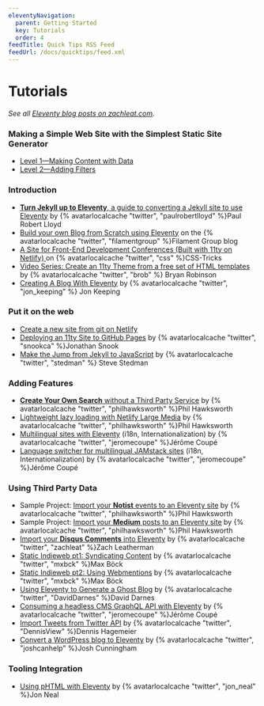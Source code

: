 ```yaml
---
eleventyNavigation:
  parent: Getting Started
  key: Tutorials
  order: 4
feedTitle: Quick Tips RSS Feed
feedUrl: /docs/quicktips/feed.xml
---
```


# Tutorials

_See all [Eleventy blog posts on zachleat.com](https://www.zachleat.com/web/eleventy/)._

### Making a Simple Web Site with the Simplest Static Site Generator

* [Level 1—Making Content with Data](https://www.zachleat.com/web/eleventy-tutorial-level-1/)
* [Level 2—Adding Filters](https://www.zachleat.com/web/eleventy-tutorial-level-2/)

### Introduction

* [**Turn Jekyll up to Eleventy**, a guide to converting a Jekyll site to use Eleventy](https://24ways.org/2018/turn-jekyll-up-to-eleventy/) by {% avatarlocalcache "twitter", "paulrobertlloyd" %}Paul Robert Lloyd
* [Build your own Blog from Scratch using Eleventy](https://www.filamentgroup.com/lab/build-a-blog/) on the {% avatarlocalcache "twitter", "filamentgroup" %}Filament Group blog
* [A Site for Front-End Development Conferences (Built with 11ty on Netlify) ](https://css-tricks.com/a-site-for-front-end-development-conferences-built-with-11ty-on-netlify/) on {% avatarlocalcache "twitter", "css" %}CSS-Tricks
* [Video Series: Create an 11ty Theme from a free set of HTML templates](https://www.youtube.com/playlist?list=PLOSLUtJ_J3rrJ1R1qEf8CCEpV3GgbJGNr) by {% avatarlocalcache "twitter", "brob" %} Bryan Robinson
* [Creating A Blog With Eleventy](https://keepinguptodate.com/pages/2019/06/creating-blog-with-eleventy/) by {% avatarlocalcache "twitter", "jon_keeping" %} Jon Keeping

### Put it on the web

* [Create a new site from git on Netlify](https://app.netlify.com/start)
* [Deploying an 11ty Site to GitHub Pages](https://snook.ca/archives/servers/deploying-11ty-to-gh-pages) by {% avatarlocalcache "twitter", "snookca" %}Jonathan Snook
* [Make the Jump from Jekyll to JavaScript](https://stedman.dev/2020/04/29/make-the-jump-from-jekyll-to-javascript/) by {% avatarlocalcache "twitter", "stedman" %} Steve Stedman

### Adding Features

* [**Create Your Own Search** without a Third Party Service](https://www.hawksworx.com/blog/adding-search-to-a-jamstack-site/) by {% avatarlocalcache "twitter", "philhawksworth" %}Phil Hawksworth
* [Lightweight lazy loading with Netlify Large Media](https://lazy-load-nlm.netlify.com/) by {% avatarlocalcache "twitter", "philhawksworth" %}Phil Hawksworth
* [Multilingual sites with Eleventy](https://www.webstoemp.com/blog/multilingual-sites-eleventy/) (i18n, Internationalization) by {% avatarlocalcache "twitter", "jeromecoupe" %}Jérôme Coupé
* [Language switcher for multilingual JAMstack sites](https://www.webstoemp.com/blog/language-switcher-multilingual-jamstack-sites/) (i18n, Internationalization) by {% avatarlocalcache "twitter", "jeromecoupe" %}Jérôme Coupé

### Using Third Party Data

* Sample Project: [Import your **Notist** events to an Eleventy site](https://eleventy-notist-example.netlify.com/) by {% avatarlocalcache "twitter", "philhawksworth" %}Phil Hawksworth
* Sample Project: [Import your **Medium** posts to an Eleventy site](https://rss-jamstack.netlify.com/) by {% avatarlocalcache "twitter", "philhawksworth" %}Phil Hawksworth
* [Import your **Disqus Comments** into Eleventy](https://github.com/11ty/eleventy-import-disqus/blob/master/README.md) by {% avatarlocalcache "twitter", "zachleat" %}Zach Leatherman
* [Static Indieweb pt1: Syndicating Content](https://mxb.dev/blog/syndicating-content-to-twitter-with-netlify-functions/) by {% avatarlocalcache "twitter", "mxbck" %}Max Böck
* [Static Indieweb pt2: Using Webmentions](https://mxb.dev/blog/using-webmentions-on-static-sites/) by {% avatarlocalcache "twitter", "mxbck" %}Max Böck
* [Using Eleventy to Generate a Ghost Blog](https://david.darn.es/tutorial/2019/06/01/use-eleventy-to-generate-a-ghost-blog/) by {% avatarlocalcache "twitter", "DavidDarnes" %}David Darnes
* [Consuming a headless CMS GraphQL API with Eleventy](https://www.webstoemp.com/blog/headless-cms-graphql-api-eleventy/) by {% avatarlocalcache "twitter", "jeromecoupe" %}Jérôme Coupé
* [Import Tweets from Twitter API](https://www.d-hagemeier.com/en/articles/embed-twitter/) by {% avatarlocalcache "twitter", "DennisView" %}Dennis Hagemeier
* [Convert a WordPress blog to Eleventy](https://www.joshcanhelp.com/taking-wordpress-to-eleventy/) by {% avatarlocalcache "twitter", "joshcanhelp" %}Josh Cunningham

### Tooling Integration

* [Using pHTML with Eleventy](https://github.com/phtmlorg/phtml-11ty) by {% avatarlocalcache "twitter", "jon_neal" %}Jon Neal


